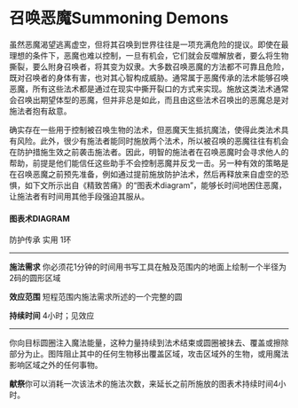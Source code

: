 # 召唤恶魔Summoning Demons

虽然恶魔渴望逃离虚空，但将其召唤到世界往往是一项充满危险的提议。即使在最理想的条件下，恶魔也难以控制，一旦有机会，它们就会反噬解放者，要么将生物撕裂，要么附身召唤者，将其变为奴隶。大多数召唤恶魔的方法都不可靠且危险，既对召唤者的身体有害，也对其心智构成威胁。通常属于恶魔传承的法术能够召唤恶魔，所有这些法术都是通过在现实中撕开裂口的方式来实现。施放这类法术通常会召唤出期望体型的恶魔，但并非总是如此，而且由这些法术召唤出的恶魔总是对施法者抱有敌意。

确实存在一些用于控制被召唤生物的法术，但恶魔天生抵抗魔法，使得此类法术具有风险。此外，很少有施法者能同时施放两个法术，所以被召唤的恶魔往往有机会在防护措施生效之前袭击施法者。因此，明智的施法者在召唤恶魔时会寻求他人的帮助，前提是他们能信任这些助手不会控制恶魔并反戈一击。另一种有效的策略是在召唤恶魔之前预先准备，例如通过提前施放防护法术，然后再释放来自虚空的恐惧，如下文所示出自《精致苦痛》的“图表术diagram”，能够长时间地困住恶魔，让施法者有时间用其他手段强迫其服从。

#### 图表术DIAGRAM

防护传承 实用 1环

------------------------------------------------------------------------

**施法需求**
你必须花1分钟的时间用书写工具在触及范围内的地面上绘制一个半径为2码的圆形区域

**效应范围** 短程范围内施法需求所述的一个完整的圆

**持续时间** 4小时；见效应

------------------------------------------------------------------------

你向目标圆圈注入魔法能量，这种力量持续到法术结束或圆圈被抹去、覆盖或擦除部分为止。图阵阻止其中的任何生物移出覆盖区域，攻击区域外的生物，或用魔法影响区域之外的任何事物。

**献祭**你可以消耗一次该法术的施法次数，来延长之前所施放的图表术持续时间4小时。
